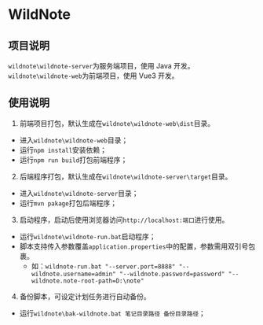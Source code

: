 # WildNote

## 项目说明

`wildnote\wildnote-server`为服务端项目，使用 Java 开发。
`wildnote\wildnote-web`为前端项目，使用 Vue3 开发。  

## 使用说明

1. 前端项目打包，默认生成在`wildnote\wildnote-web\dist`目录。
- 进入`wildnote\wildnote-web`目录；
- 运行`npm install`安装依赖；
- 运行`npm run build`打包前端程序；

2. 后端程序打包，默认生成在`wildnote\wildnote-server\target`目录。
- 进入`wildnote\wildnote-server`目录；
- 运行`mvn pakage`打包后端程序；

3. 启动程序，启动后使用浏览器访问`http://localhost:端口`进行使用。
- 运行`wildnote\wildnote-run.bat`启动程序；
- 脚本支持传入参数覆盖`application.properties`中的配置，参数需用双引号包裹。
  - 如：`wildnote-run.bat "--server.port=8888" "--wildnote.username=admin" "--wildnote.password=password" "--wildnote.note-root-path=D:\note"`

4. 备份脚本，可设定计划任务进行自动备份。
- 运行`wildnote\bak-wildnote.bat 笔记目录路径 备份目录路径`；
